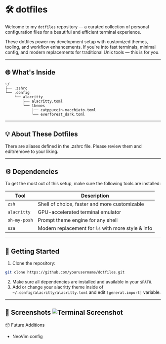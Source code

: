 # 🛠️ dotfiles

Welcome to my `dotfiles` repository — a curated collection of personal configuration files for a beautiful and efficient terminal experience.

These dotfiles power my development setup with customized themes, tooling, and workflow enhancements. If you're into fast terminals, minimal config, and modern replacements for traditional Unix tools — this is for you.

---

## 🌐 What's Inside
```
~/
├── .zshrc
└── .config
    └── alacritty
        ├── alacritty.toml
        └── themes
            ├── catppuccin-macchiato.toml
            └── everforest_dark.toml
```
---

## 💡 About These Dotfiles

There are aliases defined in the .zshrc file. Please review them and edit/remove to your liking.

---

## ⚙️ Dependencies

To get the most out of this setup, make sure the following tools are installed:

| Tool         | Description                                         |
|--------------|-----------------------------------------------------|
| `zsh`        | Shell of choice, faster and more customizable       |
| `alacritty`  | GPU-accelerated terminal emulator                   |
| `oh-my-posh` | Prompt theme engine for any shell                   |
| `eza`        | Modern replacement for `ls` with more style & info  |

---

## 🚀 Getting Started

1. Clone the repository:
```bash
git clone https://github.com/yourusername/dotfiles.git
```
2. Make sure all dependencies are installed and available in your `$PATH`.
3. Add or change your alacritty theme inside of `~/.config/alacritty/alacritty.toml` and edit `[general.import]` variable. 

---

🎨 Screenshots
![Terminal Screenshot](https://i.imgur.com/T7YrTZi.png)
---

📦 Future Additions
- NeoVim config



